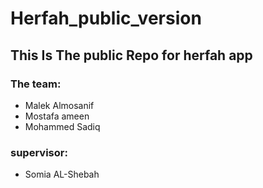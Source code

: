 # Herfah_public_version

## This Is The public Repo for herfah app 
### The team:
* Malek Almosanif
* Mostafa ameen
* Mohammed Sadiq


### supervisor:
* Somia AL-Shebah
